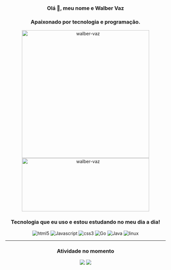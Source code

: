 <h3 align="center"> Olá 👋, meu nome e Walber Vaz </h3>
<h3 align="center">Apaixonado por tecnologia e programação.</h3>

<div align="center">
  <img src="https://github-readme-stats.vercel.app/api?username=walber-vaz&show_icons=true&theme=transparent&locale=pt-br" alt="walber-vaz" width=400/>
  <img src="https://github-readme-stats.vercel.app/api/top-langs/?username=walber-vaz&layout=compact&show_icons=true&locale=pt-br&theme=transparent" alt="walber-vaz" width=400 height=167/>
</div>

<h3 align="center">Tecnologia que eu uso e estou estudando no meu dia a dia!</h3>
<div align="center" style="display: inline_block;">
  <img src="https://img.shields.io/badge/HTML5-E34F26?style=for-the-badge&logo=html5&logoColor=white" alt="html5" />
  <img src="https://img.shields.io/badge/JavaScript-F7DF1E?style=for-the-badge&logo=javascript&logoColor=black" alt="Javascript" />
  <img src="https://img.shields.io/badge/CSS3-1572B6?style=for-the-badge&logo=css3&logoColor=white" alt="css3" />
  <img src="https://img.shields.io/badge/Go-00ADD8?style=for-the-badge&logo=go&logoColor=white" alt="Go" />
  <img src="https://img.shields.io/badge/Java-ED8B00?style=for-the-badge&logo=openjdk&logoColor=white" alt="Java" />
  <img src="https://img.shields.io/badge/Linux-FCC624?style=for-the-badge&logo=linux&logoColor=black" alt="linux" />
</div>

<hr/>

<h3 align="center">Atividade no momento</h3>

<div align="center">
  <a href="https://github.com/walber-vaz/curso-go"><img src="https://github-readme-stats.vercel.app/api/pin/?username=walber-vaz&repo=curso-go&show_owner=true&theme=transparent&locale=pt-br"/></a>
  <a href="https://github.com/walber-vaz/curso-js-funcional-e-reativo"><img src="https://github-readme-stats.vercel.app/api/pin/?username=walber-vaz&repo=curso-js-funcional-e-reativo&show_owner=true&theme=transparent&locale=pt-br"/></a>
</div>
